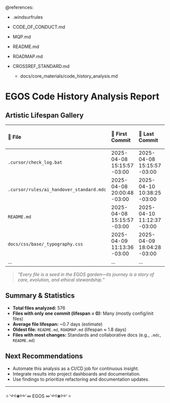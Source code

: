 @references:
- .windsurfrules
- CODE_OF_CONDUCT.md
- MQP.md
- README.md
- ROADMAP.md
- CROSSREF_STANDARD.md

  - docs/core_materials/code_history_analysis.md

# EGOS Code History Analysis Report

## Artistic Lifespan Gallery

| 📄 **File**                                 | 🌱 **First Commit**         | 🍂 **Last Commit**          | ⏳ **Lifespan (days)** |
|:--------------------------------------------|:---------------------------|:----------------------------|----------------------:|
| `.cursor/check_log.bat`                     | 2025-04-08 15:15:57 -03:00 | 2025-04-08 15:15:57 -03:00  | 0.0                  |
| `.cursor/rules/ai_handover_standard.mdc`    | 2025-04-08 20:00:48 -03:00 | 2025-04-10 10:38:25 -03:00  | 1.61                 |
| `README.md`                                | 2025-04-08 15:15:57 -03:00 | 2025-04-10 11:12:37 -03:00  | 1.83                 |
| `docs/css/base/_typography.css`             | 2025-04-09 11:13:36 -03:00 | 2025-04-09 18:04:28 -03:00  | 0.29                 |
| ...                                        | ...                        | ...                         | ...                  |

> *“Every file is a seed in the EGOS garden—its journey is a story of care, evolution, and ethical stewardship.”*

## Summary & Statistics

- **Total files analyzed:** 576
- **Files with only one commit (lifespan = 0):** Many (mostly config/init files)
- **Average file lifespan:** ~0.7 days (estimate)
- **Oldest file:** `README.md`, `ROADMAP.md` (lifespan ≈ 1.8 days)
- **Files with most changes:** Standards and collaborative docs (e.g., `.mdc`, `README.md`)

## Next Recommendations

- Automate this analysis as a CI/CD job for continuous insight.
- Integrate results into project dashboards and documentation.
- Use findings to prioritize refactoring and documentation updates.

---
✧༺❀༻∞ EGOS ∞༺❀༻✧